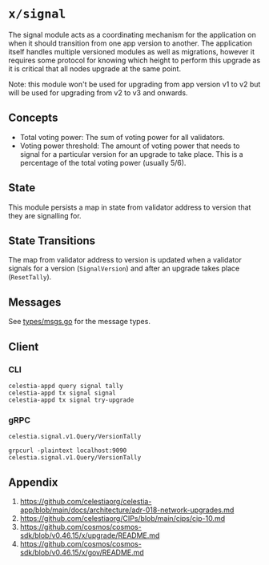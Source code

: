 # `x/signal`

The signal module acts as a coordinating mechanism for the application on when it should transition from one app version to another. The application itself handles multiple versioned modules as well as migrations, however it requires some protocol for knowing which height to perform this upgrade as it is critical that all nodes upgrade at the same point.

Note: this module won't be used for upgrading from app version v1 to v2 but will be used for upgrading from v2 to v3 and onwards.

## Concepts

- Total voting power: The sum of voting power for all validators.
- Voting power threshold: The amount of voting power that needs to signal for a particular version for an upgrade to take place. This is a percentage of the total voting power (usually 5/6).

## State

This module persists a map in state from validator address to version that they are signalling for.

## State Transitions

The map from validator address to version is updated when a validator signals for a version (`SignalVersion`) and after an upgrade takes place (`ResetTally`).

## Messages

See [types/msgs.go](./types/msgs.go) for the message types.

## Client

### CLI

```shell
celestia-appd query signal tally
celestia-appd tx signal signal
celestia-appd tx signal try-upgrade
```

### gRPC

```api
celestia.signal.v1.Query/VersionTally
```

```shell
grpcurl -plaintext localhost:9090 celestia.signal.v1.Query/VersionTally
```

## Appendix

1. <https://github.com/celestiaorg/celestia-app/blob/main/docs/architecture/adr-018-network-upgrades.md>
1. <https://github.com/celestiaorg/CIPs/blob/main/cips/cip-10.md>
1. <https://github.com/cosmos/cosmos-sdk/blob/v0.46.15/x/upgrade/README.md>
1. <https://github.com/cosmos/cosmos-sdk/blob/v0.46.15/x/gov/README.md>
